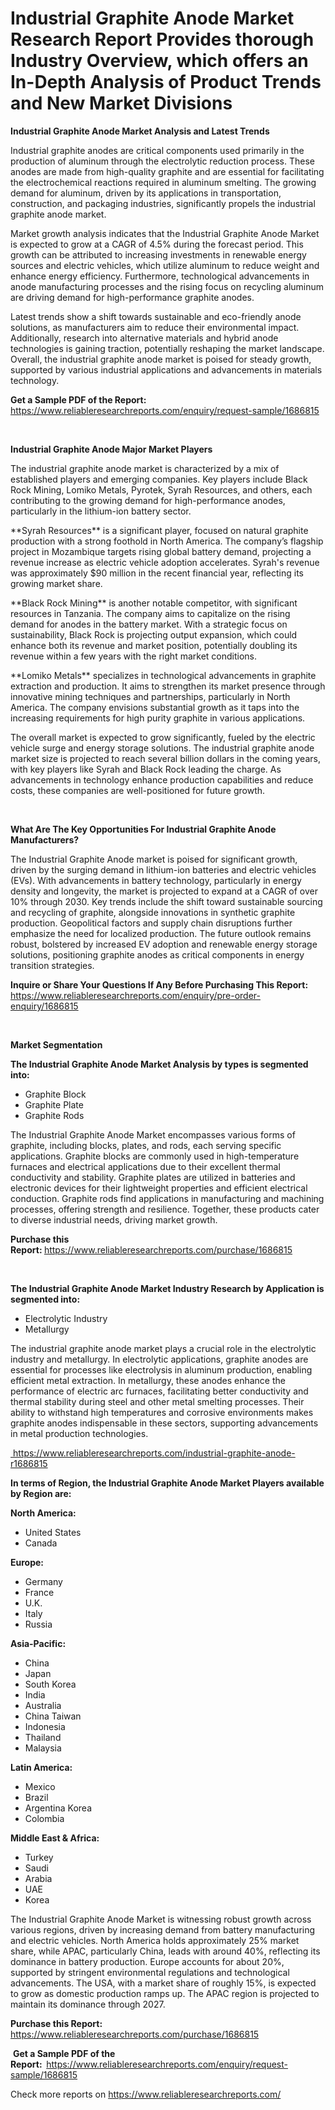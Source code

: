 <p><h1>Industrial Graphite Anode Market Research Report Provides thorough Industry Overview, which offers an In-Depth Analysis of Product Trends and New Market Divisions</h1></p><p><strong>Industrial Graphite Anode Market Analysis and Latest Trends</strong></p>
<p><p>Industrial graphite anodes are critical components used primarily in the production of aluminum through the electrolytic reduction process. These anodes are made from high-quality graphite and are essential for facilitating the electrochemical reactions required in aluminum smelting. The growing demand for aluminum, driven by its applications in transportation, construction, and packaging industries, significantly propels the industrial graphite anode market.</p><p>Market growth analysis indicates that the Industrial Graphite Anode Market is expected to grow at a CAGR of 4.5% during the forecast period. This growth can be attributed to increasing investments in renewable energy sources and electric vehicles, which utilize aluminum to reduce weight and enhance energy efficiency. Furthermore, technological advancements in anode manufacturing processes and the rising focus on recycling aluminum are driving demand for high-performance graphite anodes.</p><p>Latest trends show a shift towards sustainable and eco-friendly anode solutions, as manufacturers aim to reduce their environmental impact. Additionally, research into alternative materials and hybrid anode technologies is gaining traction, potentially reshaping the market landscape. Overall, the industrial graphite anode market is poised for steady growth, supported by various industrial applications and advancements in materials technology.</p></p>
<p><strong>Get a Sample PDF of the Report:&nbsp;</strong> <a href="https://www.reliableresearchreports.com/enquiry/request-sample/1686815?utm_campaign=2953&utm_medium=2&utm_source=Github&utm_content=ia&utm_term=26032025&utm_id=industrial-graphite-anode">https://www.reliableresearchreports.com/enquiry/request-sample/1686815</a></p>
<p>&nbsp;</p>
<p><strong>Industrial Graphite Anode Major Market Players</strong></p>
<p><p>The industrial graphite anode market is characterized by a mix of established players and emerging companies. Key players include Black Rock Mining, Lomiko Metals, Pyrotek, Syrah Resources, and others, each contributing to the growing demand for high-performance anodes, particularly in the lithium-ion battery sector.</p><p>**Syrah Resources** is a significant player, focused on natural graphite production with a strong foothold in North America. The company’s flagship project in Mozambique targets rising global battery demand, projecting a revenue increase as electric vehicle adoption accelerates. Syrah's revenue was approximately $90 million in the recent financial year, reflecting its growing market share.</p><p>**Black Rock Mining** is another notable competitor, with significant resources in Tanzania. The company aims to capitalize on the rising demand for anodes in the battery market. With a strategic focus on sustainability, Black Rock is projecting output expansion, which could enhance both its revenue and market position, potentially doubling its revenue within a few years with the right market conditions.</p><p>**Lomiko Metals** specializes in technological advancements in graphite extraction and production. It aims to strengthen its market presence through innovative mining techniques and partnerships, particularly in North America. The company envisions substantial growth as it taps into the increasing requirements for high purity graphite in various applications.</p><p>The overall market is expected to grow significantly, fueled by the electric vehicle surge and energy storage solutions. The industrial graphite anode market size is projected to reach several billion dollars in the coming years, with key players like Syrah and Black Rock leading the charge. As advancements in technology enhance production capabilities and reduce costs, these companies are well-positioned for future growth.</p></p>
<p>&nbsp;</p>
<p><strong>What Are The Key Opportunities For Industrial Graphite Anode Manufacturers?</strong></p>
<p><p>The Industrial Graphite Anode market is poised for significant growth, driven by the surging demand in lithium-ion batteries and electric vehicles (EVs). With advancements in battery technology, particularly in energy density and longevity, the market is projected to expand at a CAGR of over 10% through 2030. Key trends include the shift toward sustainable sourcing and recycling of graphite, alongside innovations in synthetic graphite production. Geopolitical factors and supply chain disruptions further emphasize the need for localized production. The future outlook remains robust, bolstered by increased EV adoption and renewable energy storage solutions, positioning graphite anodes as critical components in energy transition strategies.</p></p>
<p><strong>Inquire or Share Your Questions If Any Before Purchasing This Report:</strong> <a href="https://www.reliableresearchreports.com/enquiry/pre-order-enquiry/1686815?utm_campaign=2953&utm_medium=2&utm_source=Github&utm_content=ia&utm_term=26032025&utm_id=industrial-graphite-anode">https://www.reliableresearchreports.com/enquiry/pre-order-enquiry/1686815</a></p>
<p>&nbsp;</p>
<p><strong>Market Segmentation</strong></p>
<p><strong>The Industrial Graphite Anode Market Analysis by types is segmented into:</strong></p>
<p><ul><li>Graphite Block</li><li>Graphite Plate</li><li>Graphite Rods</li></ul></p>
<p><p>The Industrial Graphite Anode Market encompasses various forms of graphite, including blocks, plates, and rods, each serving specific applications. Graphite blocks are commonly used in high-temperature furnaces and electrical applications due to their excellent thermal conductivity and stability. Graphite plates are utilized in batteries and electronic devices for their lightweight properties and efficient electrical conduction. Graphite rods find applications in manufacturing and machining processes, offering strength and resilience. Together, these products cater to diverse industrial needs, driving market growth.</p></p>
<p><strong>Purchase this Report:&nbsp;</strong><a href="https://www.reliableresearchreports.com/purchase/1686815?utm_campaign=2953&utm_medium=2&utm_source=Github&utm_content=ia&utm_term=26032025&utm_id=industrial-graphite-anode">https://www.reliableresearchreports.com/purchase/1686815</a></p>
<p>&nbsp;</p>
<p><strong>The Industrial Graphite Anode Market Industry Research by Application is segmented into:</strong></p>
<p><ul><li>Electrolytic Industry</li><li>Metallurgy</li></ul></p>
<p><p>The industrial graphite anode market plays a crucial role in the electrolytic industry and metallurgy. In electrolytic applications, graphite anodes are essential for processes like electrolysis in aluminum production, enabling efficient metal extraction. In metallurgy, these anodes enhance the performance of electric arc furnaces, facilitating better conductivity and thermal stability during steel and other metal smelting processes. Their ability to withstand high temperatures and corrosive environments makes graphite anodes indispensable in these sectors, supporting advancements in metal production technologies.</p></p>
<p><a href="https://www.reliableresearchreports.com/industrial-graphite-anode-r1686815?utm_campaign=2953&utm_medium=2&utm_source=Github&utm_content=ia&utm_term=26032025&utm_id=industrial-graphite-anode">&nbsp;https://www.reliableresearchreports.com/industrial-graphite-anode-r1686815</a></p>
<p><strong>In terms of Region, the Industrial Graphite Anode Market Players available by Region are:</strong></p>
<p>
    <p> <strong> North America: </strong>
        <ul>
            <li>United States</li>
            <li>Canada</li>
        </ul>
        </p> 
    <p> <strong> Europe: </strong>
        <ul>
            <li>Germany</li>
            <li>France</li>
            <li>U.K.</li>
            <li>Italy</li>
            <li>Russia</li>
        </ul>
        </p> 
    <p> <strong> Asia-Pacific: </strong>
        <ul>
            <li>China</li>
            <li>Japan</li>
            <li>South Korea</li>
            <li>India</li>
            <li>Australia</li>
            <li>China Taiwan</li>
            <li>Indonesia</li>
            <li>Thailand</li>
            <li>Malaysia</li>
        </ul>
        </p> 
    <p> <strong> Latin America: </strong>
        <ul>
            <li>Mexico</li>
            <li>Brazil</li>
            <li>Argentina Korea</li>
            <li>Colombia</li>
        </ul>
        </p> 
    <p> <strong> Middle East & Africa: </strong>
        <ul>
            <li>Turkey</li>
            <li>Saudi</li>
            <li>Arabia</li>
            <li>UAE</li>
            <li>Korea</li>
        </ul>
    </p>
    </p>
<p><p>The Industrial Graphite Anode Market is witnessing robust growth across various regions, driven by increasing demand from battery manufacturing and electric vehicles. North America holds approximately 25% market share, while APAC, particularly China, leads with around 40%, reflecting its dominance in battery production. Europe accounts for about 20%, supported by stringent environmental regulations and technological advancements. The USA, with a market share of roughly 15%, is expected to grow as domestic production ramps up. The APAC region is projected to maintain its dominance through 2027.</p></p>
<p><strong>Purchase this Report: </strong><a href="https://www.reliableresearchreports.com/purchase/1686815?utm_campaign=2953&utm_medium=2&utm_source=Github&utm_content=ia&utm_term=26032025&utm_id=industrial-graphite-anode">https://www.reliableresearchreports.com/purchase/1686815</a></p>
<p>&nbsp;<strong>Get a Sample PDF of the Report:&nbsp;&nbsp;</strong><a href="https://www.reliableresearchreports.com/enquiry/request-sample/1686815?utm_campaign=2953&utm_medium=2&utm_source=Github&utm_content=ia&utm_term=26032025&utm_id=industrial-graphite-anode">https://www.reliableresearchreports.com/enquiry/request-sample/1686815</a></p>
<p><strong></strong></p>
<p>Check more reports on <a href="https://www.reliableresearchreports.com/?utm_campaign=2953&utm_medium=2&utm_source=Github&utm_content=ia&utm_term=26032025&utm_id=industrial-graphite-anode">https://www.reliableresearchreports.com/</a></p>